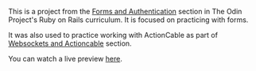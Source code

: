 This is a project from the [Forms and Authentication](https://www.theodinproject.com/paths/full-stack-ruby-on-rails/courses/ruby-on-rails/lessons/members-only) section in The Odin Project's Ruby on Rails curriculum. It is focused on practicing with forms.

It was also used to practice working with ActionCable as part of [Websockets and Actioncable](https://www.theodinproject.com/paths/full-stack-ruby-on-rails/courses/ruby-on-rails/lessons/websockets-and-actioncable) section.

You can watch a live preview [here](https://members-only-by-martinsugasti.herokuapp.com/).

